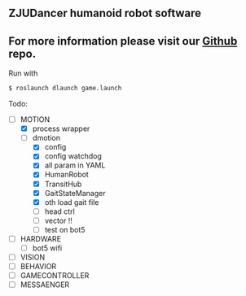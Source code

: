 ZJUDancer humanoid robot software
---

For more information please visit our [Github](https://github.com/ZJUDancer/humanoid) repo.
---

Run with

```bash
$ roslaunch dlaunch game.launch
```

Todo:
- [ ] MOTION
  - [x] process wrapper
  - [ ] dmotion
    - [x] config
    - [x] config watchdog
    - [x] all param in YAML
    - [x] HumanRobot
    - [x] TransitHub
    - [x] GaitStateManager
    - [x] oth load gait file
    - [ ] head ctrl
    - [ ] vector !!
    - [ ] test on bot5

- [ ] HARDWARE
  - [ ] bot5 wifi

- [ ] VISION
- [ ] BEHAVIOR
- [ ] GAMECONTROLLER
- [ ] MESSAENGER
